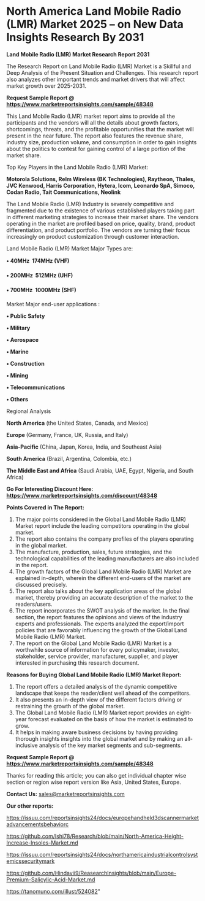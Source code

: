 # North America Land Mobile Radio (LMR) Market 2025 – on New Data Insights Research By 2031

<strong>Land Mobile Radio (LMR) Market Research Report 2031</strong>

The Research Report on Land Mobile Radio (LMR) Market is a Skillful and Deep Analysis of the Present Situation and Challenges. This research report also analyzes other important trends and market drivers that will affect market growth over 2025-2031.

<strong>Request Sample Report @ <a href=https://www.marketreportsinsights.com/sample/48348>https://www.marketreportsinsights.com/sample/48348</a></strong>

This Land Mobile Radio (LMR) market report aims to provide all the participants and the vendors will all the details about growth factors, shortcomings, threats, and the profitable opportunities that the market will present in the near future. The report also features the revenue share, industry size, production volume, and consumption in order to gain insights about the politics to contest for gaining control of a large portion of the market share.

Top Key Players in the Land Mobile Radio (LMR) Market:

<strong>Motorola Solutions, Relm Wireless (BK Technologies), Raytheon, Thales, JVC Kenwood, Harris Corporation, Hytera, Icom, Leonardo SpA, Simoco, Codan Radio, Tait Communications, Neolink</strong>

The Land Mobile Radio (LMR) Industry is severely competitive and fragmented due to the existence of various established players taking part in different marketing strategies to increase their market share. The vendors operating in the market are profiled based on price, quality, brand, product differentiation, and product portfolio. The vendors are turning their focus increasingly on product customization through customer interaction.

Land Mobile Radio (LMR) Market Major Types are:

<strong>•  40MHz  174MHz (VHF)

•  200MHz  512MHz (UHF)

•  700MHz  1000MHz (SHF)</strong>

Market Major end-user applications :

<strong>•  Public Safety

•  Military

•  Aerospace

•  Marine

•  Construction

•  Mining

•  Telecommunications

•  Others</strong>

Regional Analysis

</u><strong><b>North America</b></strong> (the United States, Canada, and Mexico)

<strong><b>Europe </b></strong>(Germany, France, UK, Russia, and Italy)

<strong><b>Asia-Pacific</b></strong> (China, Japan, Korea, India, and Southeast Asia)

<strong><b>South America</b></strong> (Brazil, Argentina, Colombia, etc.)

<strong><b>The Middle East and Africa</b></strong> (Saudi Arabia, UAE, Egypt, Nigeria, and South Africa)

<strong>Go For Interesting Discount Here: <a href=https://www.marketreportsinsights.com/discount/48348>https://www.marketreportsinsights.com/discount/48348</a></strong>

<strong>Points Covered in The Report:</strong>
<ol>
  <li>The major points considered in the Global Land Mobile Radio (LMR) Market report include the leading competitors operating in the global market.</li>
  <li>The report also contains the company profiles of the players operating in the global market.</li>
  <li>The manufacture, production, sales, future strategies, and the technological capabilities of the leading manufacturers are also included in the report.</li>
  <li>The growth factors of the Global Land Mobile Radio (LMR) Market are explained in-depth, wherein the different end-users of the market are discussed precisely.</li>
  <li>The report also talks about the key application areas of the global market, thereby providing an accurate description of the market to the readers/users.</li>
  <li>The report incorporates the SWOT analysis of the market. In the final section, the report features the opinions and views of the industry experts and professionals. The experts analyzed the export/import policies that are favorably influencing the growth of the Global Land Mobile Radio (LMR) Market.</li>
  <li>The report on the Global Land Mobile Radio (LMR) Market is a worthwhile source of information for every policymaker, investor, stakeholder, service provider, manufacturer, supplier, and player interested in purchasing this research document.</li>
</ol>
<strong>Reasons for Buying Global Land Mobile Radio (LMR) Market Report:</strong>

<ol>
  <li>The report offers a detailed analysis of the dynamic competitive landscape that keeps the reader/client well ahead of the competitors.</li>
  <li>It also presents an in-depth view of the different factors driving or restraining the growth of the global market.</li>
  <li>The Global Land Mobile Radio (LMR) Market report provides an eight-year forecast evaluated on the basis of how the market is estimated to grow.</li>
  <li>It helps in making aware business decisions by having providing thorough insights insights into the global market and by making an all-inclusive analysis of the key market segments and sub-segments.</li>
</ol>
<strong>Request Sample Report @ <a href=https://www.marketreportsinsights.com/sample/48348>https://www.marketreportsinsights.com/sample/48348</a></strong>


Thanks for reading this article; you can also get individual chapter wise section or region wise report version like Asia, United States, Europe.

<strong>Contact Us:</strong>
sales@marketreportsinsights.com

<strong>Our other reports:</strong>

<a href=https://issuu.com/reportsinsights24/docs/europehandheld3dscannermarketadvancementsbehaviorc>https://issuu.com/reportsinsights24/docs/europehandheld3dscannermarketadvancementsbehaviorc</a>

<a href=https://github.com/Ishi78/Research/blob/main/North-America-Height-Increase-Insoles-Market.md>https://github.com/Ishi78/Research/blob/main/North-America-Height-Increase-Insoles-Market.md</a>

<a href=https://issuu.com/reportsinsights24/docs/northamericaindustrialcontrolsystemicssecuritymark>https://issuu.com/reportsinsights24/docs/northamericaindustrialcontrolsystemicssecuritymark</a>

<a href=https://github.com/Hindavii9/ReasearchInsights/blob/main/Europe-Premium-Salicylic-Acid-Market.md>https://github.com/Hindavii9/ReasearchInsights/blob/main/Europe-Premium-Salicylic-Acid-Market.md</a>

<a href=https://tanomuno.com/illust/524082>https://tanomuno.com/illust/524082</a>"
